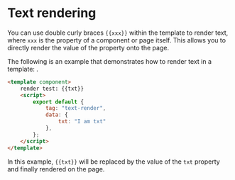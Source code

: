 # Text rendering

You can use double curly braces `{{xxx}}` within the template to render text, where `xxx` is the property of a component or page itself. This allows you to directly render the value of the property onto the page.

The following is an example that demonstrates how to render text in a template: .

<comp-viewer comp-name="text-render">

```html
<template component>
    render test: {{txt}}
    <script>
        export default {
            tag: "text-render",
            data: {
                txt: "I am txt"
            },
        };
    </script>
</template>
```

</comp-viewer>

In this example, `{{txt}}` will be replaced by the value of the `txt` property and finally rendered on the page.
